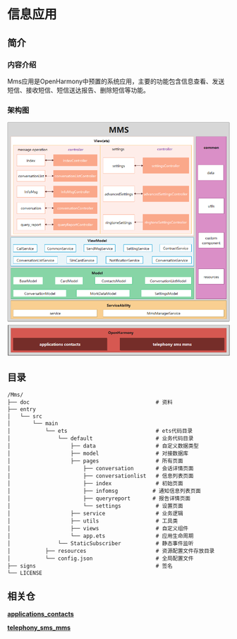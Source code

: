 # 信息应用

## 简介

### 内容介绍
Mms应用是OpenHarmony中预置的系统应用，主要的功能包含信息查看、发送短信、接收短信、短信送达报告、删除短信等功能。

### 架构图

![MMS_architectural_diagram](./doc/image/MMS_architectural_diagram.png)

## 目录

~~~
/Mms/
├── doc                                        # 资料
├── entry
│   └── src
│       └── main
│           └── ets                            # ets代码目录
│               └── default                    # 业务代码目录
│                   ├── data                   # 自定义数据类型
│                   ├── model                  # 对接数据库
│                   ├── pages                  # 所有页面
│                       ├── conversation       # 会话详情页面
│                       ├── conversationlist   # 信息列表页面
│                       ├── index              # 初始页面
│                       ├── infomsg           # 通知信息列表页面
│                       ├── queryreport       # 报告详情页面
│                       └── settings           # 设置页面
│                   ├── service                # 业务逻辑
│                   ├── utils                  # 工具类
│                   ├── views                  # 自定义组件
│                   └── app.ets                # 应用生命周期
│               └── StaticSubscriber           # 静态事件监听
│           ├── resources                      # 资源配置文件存放目录
│           └── config.json                    # 全局配置文件
├── signs                                      # 签名
└── LICENSE
~~~

## 相关仓

[**applications_contacts**](https://gitee.com/openharmony/applications_contacts)

[**telephony_sms_mms**](https://gitee.com/openharmony/telephony_sms_mms)